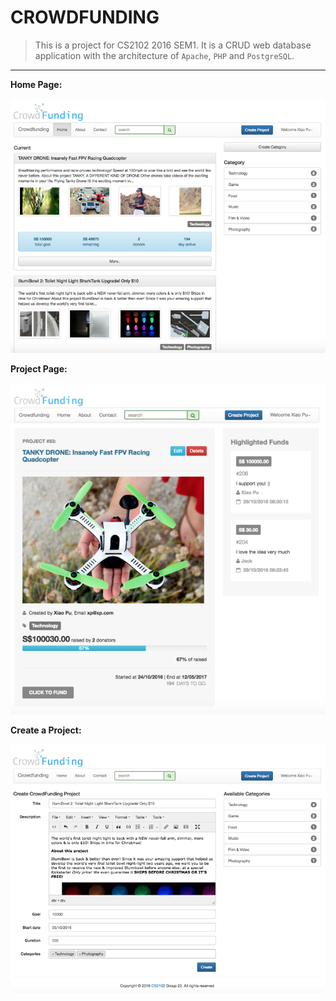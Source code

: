 CROWDFUNDING
========

> This is a project for CS2102 2016 SEM1. It is a CRUD web database application with the architecture of `Apache`, `PHP` and `PostgreSQL`.
---
**Home Page:**

<img src="./image/demo/home.png" width="600">


**Project Page:**

<img src="./image/demo/detail.png" width="600">


**Create a Project:**

<img src="./image/demo/create.png" width="600">

